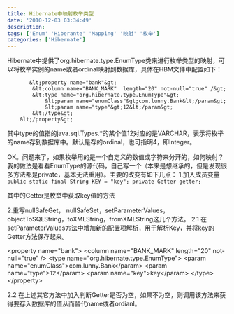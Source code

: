 ```yaml
---
title: Hibernate中映射枚举类型
date: '2010-12-03 03:34:49'
description: 
tags: ['Enum' 'Hiberante' 'Mapping' '映射' '枚举']
categories: ['Hibernate']
---
```


Hibernate中提供了org.hibernate.type.EnumType类来进行枚举类型的映射，可以将枚举实例的name或者ordinal映射到数据库，具体在HBM文件中配置如下：

           &lt;property name="bank"&gt;
            &lt;column name="BANK_MARK"  length="20" not-null="true" /&gt;
            &lt;type name="org.hibernate.type.EnumType"&gt;
                &lt;param name="enumClass"&gt;com.lunny.Bank&lt;/param&gt;
                &lt;param name="type"&gt;12&lt;/param&gt;
            &lt;/type&gt;
        &lt;/property&gt;

其中type的值指的java.sql.Types.*的某个值12对应的是VARCHAR，表示将枚举的name存到数据库中。默认是存的ordinal，也可指明4，即Integer。

OK。问题来了，如果枚举用的是一个自定义的数值或字符来分开的，如何映射？我的做法是看看EnumType的源代码，自己写一个（本来是想继承的，但是发现很多方法都是private，基本无法重用）。主要的改变有如下几点：
1.加入成员变量
`
public static final String KEY = "key";
private Getter getter;
`

其中的Getter是枚举中获取key值的方法

2.重写nullSafeGet， nullSafeSet，setParameterValues，objectToSQLString，toXMLString，fromXMLString这几个方法。
2.1 在setParameterValues方法中增加新的配置项解析，用于解析Key，并将key的Getter方法保存起来。


&lt;property name="bank"&gt;
  &lt;column name="BANK_MARK"  length="20" not-null="true" /&gt;
  &lt;type name="org.hibernate.type.EnumType"&gt;
    &lt;param name="enumClass"&gt;com.lunny.Bank&lt;/param&gt;
    &lt;param name="type"&gt;12&lt;/param&gt;
    &lt;param name="key"&gt;key&lt;/param&gt;
  &lt;/type&gt;
&lt;/property&gt;

2.2 在上述其它方法中加入判断Getter是否为空，如果不为空，则调用该方法来获得要存入数据库的值从而替代name或者ordianl。
